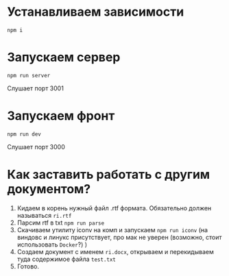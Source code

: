 # Устанавливаем зависимости
`npm i`

# Запускаем сервер
`npm run server`

Слушает порт 3001
# Запускаем фронт

`npm run dev`

Слушает порт 3000

# Как заставить работать с другим документом?

1. Кидаем в корень нужный файл .rtf формата. Обязательно должен называться `ri.rtf`
2. Парсим rtf в txt `npm run parse`
2. Скачиваем утилиту iconv на комп и запускаем
`npm run iconv` (на виндовс и линукс присутствует, про мак не уверен (возможно, стоит использовать `Docker`?) )
3. Создаем документ с именем `ri.docx`, открываем и перекидываем
туда содержимое файла `test.txt`
4. Готово.



